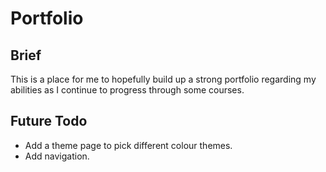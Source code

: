 # Portfolio
## Brief
This is a place for me to hopefully build up a strong portfolio regarding my abilities as I continue to progress through some courses.

## Future Todo
 - Add a theme page to pick different colour themes.
 - Add navigation.